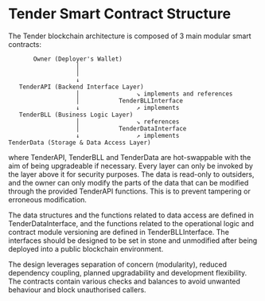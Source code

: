 # Tender Smart Contract Structure

The Tender blockchain architecture is composed of 3 main modular smart contracts:

```
       Owner (Deployer's Wallet)
                   │
                   │
                   ↓
   TenderAPI (Backend Interface Layer)
                   │                ↘ implements and references 
                   │           TenderBLLInterface
                   ↓                ↗ implements
   TenderBLL (Business Logic Layer)
                   │                ↘ references
                   │           TenderDataInterface
                   ↓                ↗ implements
TenderData (Storage & Data Access Layer)
```

where TenderAPI, TenderBLL and TenderData are hot-swappable with the aim of being upgradeable if necessary. Every layer can only be invoked by the layer above it for security purposes. The data is read-only to outsiders, and the owner can only modify the parts of the data that can be modified through the provided TenderAPI functions. This is to prevent tampering or erroneous modification.

The data structures and the functions related to data access are defined in TenderDataInterface, and the functions related to the operational logic and contract module versioning are defined in TenderBLLInterface. The interfaces should be designed to be set in stone and unmodified after being deployed into a public blockchain environment.

The design leverages separation of concern (modularity), reduced dependency coupling, planned upgradability and development flexibility. The contracts contain various checks and balances to avoid unwanted behaviour and block unauthorised callers.